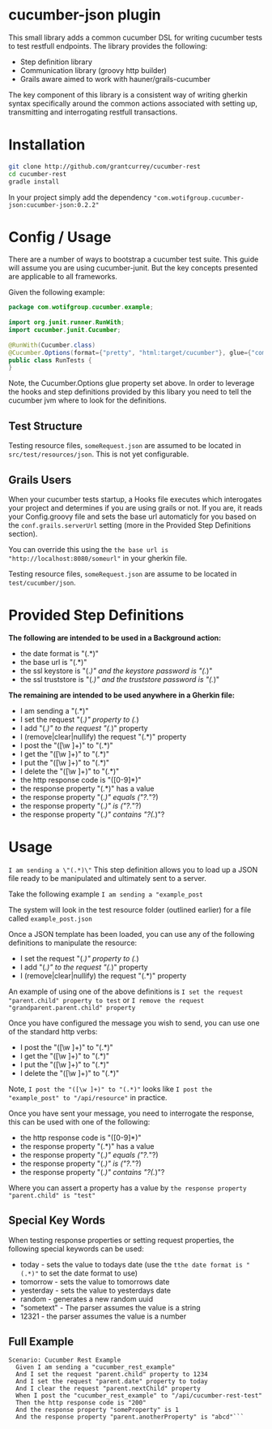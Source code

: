 cucumber-json plugin
======================

This small library adds a common cucumber DSL for writing cucumber tests to test restfull endpoints.  The library
provides the following:

* Step definition library
* Communication library (groovy http builder)
* Grails aware aimed to work with hauner/grails-cucumber

The key component of this library is a consistent way of writing gherkin syntax specifically around the common actions
associated with setting up, transmitting and interrogating restfull transactions.

Installation 
=============

```bash
git clone http://github.com/grantcurrey/cucumber-rest
cd cucumber-rest
gradle install
```

In your project simply add the dependency ```"com.wotifgroup.cucumber-json:cucumber-json:0.2.2"```

Config / Usage
===============

There are a number of ways to bootstrap a cucumber test suite. This guide will assume you are using cucumber-junit.  But
the key concepts presented are applicable to all frameworks.

Given the following example:

```java
package com.wotifgroup.cucumber.example;
 
import org.junit.runner.RunWith;
import cucumber.junit.Cucumber;
 
@RunWith(Cucumber.class)
@Cucumber.Options(format={"pretty", "html:target/cucumber"}, glue={"com.wotifgroup.cucumber.jsonglue"})
public class RunTests {
}
```

Note, the Cucumber.Options glue property set above.  In order to leverage the hooks and step definitions provided by
this libary you need to tell the cucumber jvm where to look for the definitions.

Test Structure
---------------

Testing resource files, ```someRequest.json``` are assumed to be located in ```src/test/resources/json```.  This is not
yet configurable.

Grails Users
------------

When your cucumber tests startup, a Hooks file executes which interogates your project and determines if you are 
using grails or not.  If you are, it reads your Config.groovy file and sets the base url automaticly for you based on
the ```conf.grails.serverUrl``` setting (more in the Provided Step Definitions section).  

You can override this using the ```the base url is "http://localhost:8080/someurl"``` in your gherkin file.

Testing resource files, ```someRequest.json``` are assume to be located in ```test/cucumber/json```.  

Provided Step Definitions
==========================

**The following are intended to be used in a Background action:**

- the date format is "(.*)"
- the base url is \"(.*)\"
- the ssl keystore is \"(.*)\" and the keystore password is \"(.*)\"
- the ssl truststore is \"(.*)\" and the truststore password is \"(.*)\"

**The remaining are intended to be used anywhere in a Gherkin file:**

- I am sending a \"(.*)\"
- I set the request \"(.*)\" property to (.*)
- I add \"(.*)\" to the request \"(.*)\" property
- I (remove|clear|nullify) the request \"(.*)\" property
- I post the "([\w ]+)" to "(.*)"
- I get the "([\w ]+)" to "(.*)"
- I put the "([\w ]+)" to "(.*)"
- I delete the "([\w ]+)" to "(.*)"
- the http response code is "([0-9]*)"
- the response property \"(.*)\" has a value
- the response property "(.*)" equals ("?.*"?)
- the response property \"(.*)\" is (\"?.*\"?)
- the response property \"(.*)\" contains \"?(.*)\"?

Usage
======

```I am sending a \"(.*)\"``` This step definition allows you to load up a JSON file ready to be manipulated and ultimately sent to a server.

Take the following example ```I am sending a "example_post```

The system will look in the test resource folder (outlined earlier) for a file called ```example_post.json```

Once a JSON template has been loaded, you can use any of the following definitions to manipulate the resource:

- I set the request \"(.*)\" property to (.*)
- I add \"(.*)\" to the request \"(.*)\" property
- I (remove|clear|nullify) the request \"(.*)\" property

An example of using one of the above definitions is ```I set the request "parent.child" property to test``` or
```I remove the request "grandparent.parent.child" property```

Once you have configured the message you wish to send, you can use one of the standard http verbs:

- I post the "([\w ]+)" to "(.*)"
- I get the "([\w ]+)" to "(.*)"
- I put the "([\w ]+)" to "(.*)"
- I delete the "([\w ]+)" to "(.*)"

Note, ```I post the "([\w ]+)" to "(.*)"``` looks like ```I post the "example_post" to "/api/resource"``` in practice.

Once you have sent your message, you need to interrogate the response, this can be used with one of the following:

- the http response code is "([0-9]*)"
- the response property \"(.*)\" has a value
- the response property "(.*)" equals ("?.*"?)
- the response property \"(.*)\" is (\"?.*\"?)
- the response property \"(.*)\" contains \"?(.*)\"?

Where you can assert a property has a value by ```the response property "parent.child" is "test"```

Special Key Words
------------------
When testing response properties or setting request properties, the following special keywords can be used:

- today - sets the value to todays date (use the ```tthe date format is "(.*)"``` to set the date format to use)
- tomorrow - sets the value to tomorrows date
- yesterday - sets the value to yesterdays date
- random - generates a new random uuid
- "sometext" - The parser assumes the value is a string
- 12321 - the parser assumes the value is a number

Full Example
-------------

```
Scenario: Cucumber Rest Example
  Given I am sending a "cucumber_rest_example"
  And I set the request "parent.child" property to 1234
  And I set the request "parent.date" property to today
  And I clear the request "parent.nextChild" property
  When I post the "cucumber_rest_example" to "/api/cucumber-rest-test"
  Then the http response code is "200"
  And the response property "someProperty" is 1
  And the response property "parent.anotherProperty" is "abcd"```


